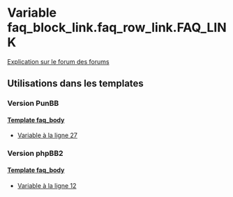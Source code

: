 # Variable faq_block_link.faq_row_link.FAQ_LINK
[Explication sur le forum des forums](http://forum.forumactif.com/t294113-listing-des-variables#faq_block_link.faq_row_link.FAQ_LINK)
## Utilisations dans les templates
### Version PunBB
#### [Template faq_body](punbb/faq_body.md)
* [Variable à la ligne 27](../punbb/faq_body.tpl#L27)
### Version phpBB2
#### [Template faq_body](subsilver/faq_body.md)
* [Variable à la ligne 12](../subsilver/faq_body.tpl#L12)